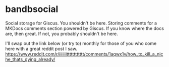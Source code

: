 # bandbsocial
Social storage for Giscus. You shouldn't be here.
Storing comments for a MKDocs comments section powered by Giscus. If you know where the docs are, then great. If not, you probably shouldn't be here.

I'll swap out the link below (or try to) monthly for those of you who come here with a great reddit post I saw.
https://www.reddit.com/r/iiiiiiitttttttttttt/comments/1aqwx1v/how_to_kill_a_niche_thats_dying_already/
